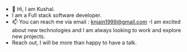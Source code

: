 - 👋 Hi, I am Kushal.
- I am a Full stack software developer.
- 📫 You can reach me via email : knjain1999@gmail.com
-I am excited about new technologies and I am always looking to work and  explore new projects.
- Reach out, I will be more than happy to have a talk.
